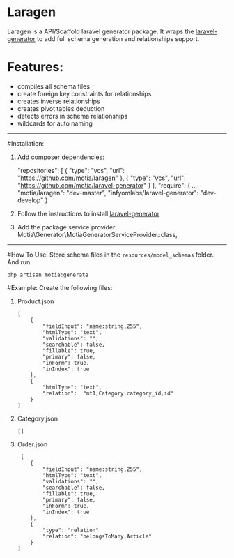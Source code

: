 
# Laragen

Laragen is a API/Scaffold laravel generator package. It wraps the [laravel-generator](https://github.com/infyomlabs/laravel-generator/)  to add full schema generation and relationships support.

# Features:
- compiles all schema files
- create foreign key constraints for relationships
- creates inverse relationships
- creates pivot tables deduction 
- detects errors in schema relationships
- wildcards for auto naming

----------
#Installation:

 1.  Add composer dependencies:


	    "repositories": [
	        {
	            "type": "vcs",
	            "url": "https://github.com/motia/laragen"
	        },
	        {
	            "type": "vcs",
	            "url": "https://github.com/motia/laravel-generator"
	        }
	    ],
	    "require": {
			...
	        "motia/laragen": "dev-master",
	        "infyomlabs/laravel-generator": "dev-develop"
	    }
 2. Follow the instructions to install [laravel-generator](https://github.com/motia/laravel-generator/)
 3. Add the package service provider
Motia\Generator\MotiaGeneratorServiceProvider::class,

----------


#How To Use:
Store schema files in the `resources/model_schemas` folder.
And run 

    php artisan motia:generate

#Example:
Create the following files:

 1. Product.json

	    [
		    {
		        "fieldInput": "name:string,255",
		        "htmlType": "text",
		        "validations": "",
		        "searchable": false,
		        "fillable": true,
		        "primary": false,
		        "inForm": true,
		        "inIndex": true
		    },
		    {
			    "htmlType": "text",
			    "relation":  "mt1,Category,category_id,id"
		    }
		]
	


 2. Category.json

	    []

 3. Order.json
 
		 [
		    {
		        "fieldInput": "name:string,255",
		        "htmlType": "text",
		        "validations": "",
		        "searchable": false,
		        "fillable": true,
		        "primary": false,
		        "inForm": true,
		        "inIndex": true
		    },
		    {
			    "type": "relation"
		        "relation": "belongsToMany,Article"
		    }
		]
		


